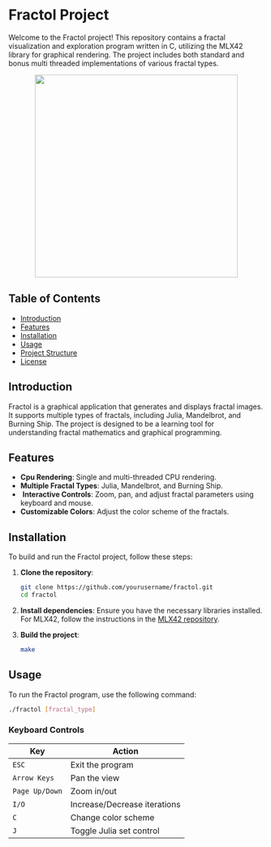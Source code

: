 # Fractol Project
Welcome to the Fractol project! This repository contains a fractal visualization and exploration program written in C, utilizing the MLX42 library for graphical rendering. The project includes both standard and bonus multi threaded implementations of various fractal types.

<p align="center"><img src="img/sample1.gif" width="400"></p>

## Table of Contents

- [Introduction](#introduction)
- [Features](#features)
- [Installation](#installation)
- [Usage](#usage)
- [Project Structure](#project-structure)
- [License](#license)

## Introduction

Fractol is a graphical application that generates and displays fractal images. It supports multiple types of fractals, including Julia, Mandelbrot, and Burning Ship. The project is designed to be a learning tool for understanding fractal mathematics and graphical programming.

## Features

-  **Cpu Rendering**: Single and multi-threaded CPU rendering.
-  **Multiple Fractal Types**: Julia, Mandelbrot, and Burning Ship.
- ️ **Interactive Controls**: Zoom, pan, and adjust fractal parameters using keyboard and mouse.
-  **Customizable Colors**: Adjust the color scheme of the fractals.

## Installation

To build and run the Fractol project, follow these steps:

1. **Clone the repository**:
    ```sh
    git clone https://github.com/yourusername/fractol.git
    cd fractol
    ```

2. **Install dependencies**:
    Ensure you have the necessary libraries installed. For MLX42, follow the instructions in the [MLX42 repository](https://github.com/codam-coding-college/MLX42).

3. **Build the project**:
    ```sh
    make
    ```

## Usage

To run the Fractol program, use the following command:

```sh
./fractol [fractal_type]
```

### Keyboard Controls

| Key               | Action                        |
|-------------------|-------------------------------|
| `ESC`             | Exit the program              |
| `Arrow Keys`      | Pan the view                  |
| `Page Up/Down`    | Zoom in/out                   |
| `I/O`             | Increase/Decrease iterations  |
| `C`               | Change color scheme           |
| `J`               | Toggle Julia set control      |